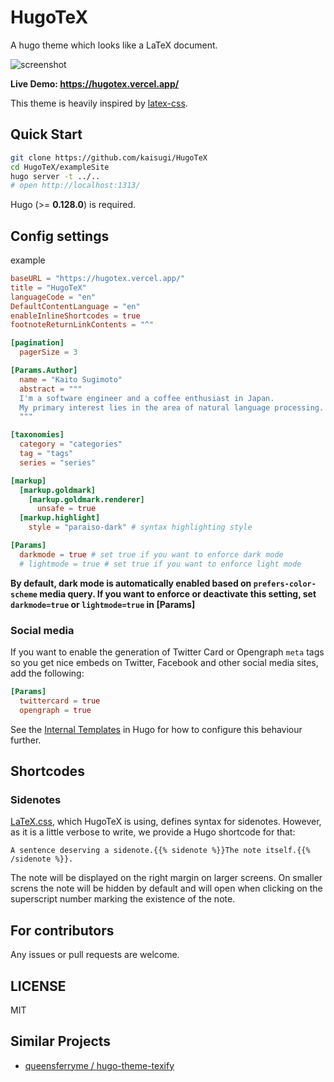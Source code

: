 # HugoTeX

A hugo theme which looks like a LaTeX document.

![screenshot](https://user-images.githubusercontent.com/36184621/154785719-a9ef69da-7672-4e13-bf0d-5565cf0c99e2.png)

**Live Demo: https://hugotex.vercel.app/**

This theme is heavily inspired by [latex-css](https://latex.now.sh/).

## Quick Start

```bash
git clone https://github.com/kaisugi/HugoTeX
cd HugoTeX/exampleSite
hugo server -t ../..
# open http://localhost:1313/
```

Hugo (>= **0.128.0**) is required.

## Config settings

example

```toml
baseURL = "https://hugotex.vercel.app/"
title = "HugoTeX"
languageCode = "en"
DefaultContentLanguage = "en"
enableInlineShortcodes = true
footnoteReturnLinkContents = "^"

[pagination]
  pagerSize = 3

[Params.Author]
  name = "Kaito Sugimoto"
  abstract = """
  I'm a software engineer and a coffee enthusiast in Japan.
  My primary interest lies in the area of natural language processing.
  """

[taxonomies]
  category = "categories"
  tag = "tags"
  series = "series"

[markup]
  [markup.goldmark]
    [markup.goldmark.renderer]
      unsafe = true
  [markup.highlight]
    style = "paraiso-dark" # syntax highlighting style

[Params]
  darkmode = true # set true if you want to enforce dark mode
  # lightmode = true # set true if you want to enforce light mode
```

**By default, dark mode is automatically enabled based on `prefers-color-scheme` media query. If you want to enforce or deactivate this setting, set `darkmode=true` or `lightmode=true` in [Params]** 

### Social media

If you want to enable the generation of Twitter Card or Opengraph `meta` tags so you get nice embeds on Twitter, Facebook and other social media sites, add the following:

```toml
[Params]
  twittercard = true
  opengraph = true
```

See the [Internal Templates](https://gohugo.io/templates/internal/) in Hugo for how to configure this behaviour further.

## Shortcodes

### Sidenotes

[LaTeX.css](https://latex.vercel.app/), which HugoTeX is using, defines syntax for sidenotes. However, as it is a little verbose to write, we provide a Hugo shortcode for that:

```
A sentence deserving a sidenote.{{% sidenote %}}The note itself.{{% /sidenote %}}.
```

The note will be displayed on the right margin on larger screens. On smaller screns the note will be hidden by default and will open when clicking on the superscript number marking the existence of the note.

## For contributors

Any issues or pull requests are welcome.

## LICENSE

MIT

## Similar Projects

- [queensferryme / hugo-theme-texify](https://github.com/queensferryme/hugo-theme-texify/)
